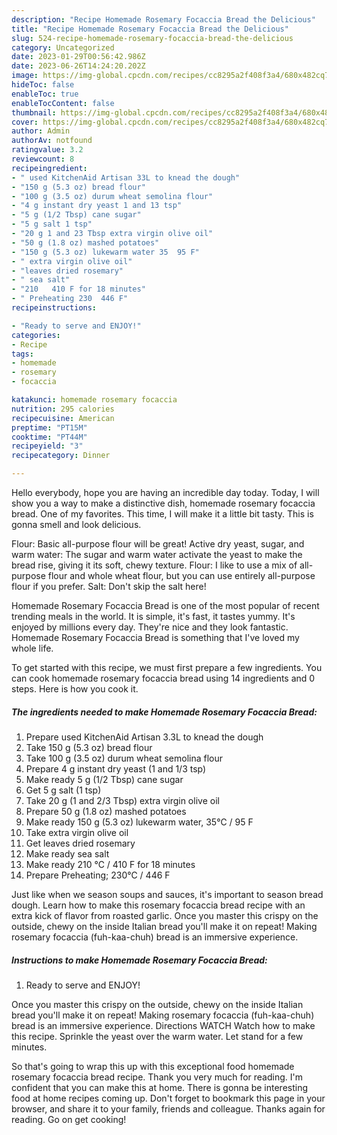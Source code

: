 ```yaml
---
description: "Recipe Homemade Rosemary Focaccia Bread the Delicious"
title: "Recipe Homemade Rosemary Focaccia Bread the Delicious"
slug: 524-recipe-homemade-rosemary-focaccia-bread-the-delicious
category: Uncategorized
date: 2023-01-29T00:56:42.986Z
date: 2023-06-26T14:24:20.202Z
image: https://img-global.cpcdn.com/recipes/cc8295a2f408f3a4/680x482cq70/homemade-rosemary-focaccia-bread-recipe-main-photo.jpg
hideToc: false
enableToc: true
enableTocContent: false
thumbnail: https://img-global.cpcdn.com/recipes/cc8295a2f408f3a4/680x482cq70/homemade-rosemary-focaccia-bread-recipe-main-photo.jpg
cover: https://img-global.cpcdn.com/recipes/cc8295a2f408f3a4/680x482cq70/homemade-rosemary-focaccia-bread-recipe-main-photo.jpg
author: Admin
authorAv: notfound
ratingvalue: 3.2
reviewcount: 8
recipeingredient:
- " used KitchenAid Artisan 33L to knead the dough"
- "150 g (5.3 oz) bread flour"
- "100 g (3.5 oz) durum wheat semolina flour"
- "4 g instant dry yeast 1 and 13 tsp"
- "5 g (1/2 Tbsp) cane sugar"
- "5 g salt 1 tsp"
- "20 g 1 and 23 Tbsp extra virgin olive oil"
- "50 g (1.8 oz) mashed potatoes"
- "150 g (5.3 oz) lukewarm water 35  95 F"
- " extra virgin olive oil"
- "leaves dried rosemary"
- " sea salt"
- "210   410 F for 18 minutes"
- " Preheating 230  446 F"
recipeinstructions:

- "Ready to serve and ENJOY!"
categories:
- Recipe
tags:
- homemade
- rosemary
- focaccia

katakunci: homemade rosemary focaccia 
nutrition: 295 calories
recipecuisine: American
preptime: "PT15M"
cooktime: "PT44M"
recipeyield: "3"
recipecategory: Dinner

---
```



Hello everybody, hope you are having an incredible day today. Today, I will show you a way to make a distinctive dish, homemade rosemary focaccia bread. One of my favorites. This time, I will make it a little bit tasty. This is gonna smell and look delicious.

Flour: Basic all-purpose flour will be great! Active dry yeast, sugar, and warm water: The sugar and warm water activate the yeast to make the bread rise, giving it its soft, chewy texture. Flour: I like to use a mix of all-purpose flour and whole wheat flour, but you can use entirely all-purpose flour if you prefer. Salt: Don&#39;t skip the salt here!

Homemade Rosemary Focaccia Bread is one of the most popular of recent trending meals in the world. It is simple, it's fast, it tastes yummy. It's enjoyed by millions every day. They're nice and they look fantastic. Homemade Rosemary Focaccia Bread is something that I've loved my whole life.


To get started with this recipe, we must first prepare a few ingredients. You can cook homemade rosemary focaccia bread using 14 ingredients and 0 steps. Here is how you cook it.

<!--inarticleads1-->

##### The ingredients needed to make Homemade Rosemary Focaccia Bread:

1. Prepare  used KitchenAid Artisan 3.3L to knead the dough
1. Take 150 g (5.3 oz) bread flour
1. Take 100 g (3.5 oz) durum wheat semolina flour
1. Prepare 4 g instant dry yeast (1 and 1/3 tsp)
1. Make ready 5 g (1/2 Tbsp) cane sugar
1. Get 5 g salt (1 tsp)
1. Take 20 g (1 and 2/3 Tbsp) extra virgin olive oil
1. Prepare 50 g (1.8 oz) mashed potatoes
1. Make ready 150 g (5.3 oz) lukewarm water, 35℃ / 95 F
1. Take  extra virgin olive oil
1. Get leaves dried rosemary
1. Make ready  sea salt
1. Make ready 210 ℃ / 410 F for 18 minutes
1. Prepare  Preheating; 230℃ / 446 F


Just like when we season soups and sauces, it&#39;s important to season bread dough. Learn how to make this rosemary focaccia bread recipe with an extra kick of flavor from roasted garlic. Once you master this crispy on the outside, chewy on the inside Italian bread you&#39;ll make it on repeat! Making rosemary focaccia (fuh-kaa-chuh) bread is an immersive experience. 

<!--inarticleads2-->

##### Instructions to make Homemade Rosemary Focaccia Bread:


1. Ready to serve and ENJOY!

Once you master this crispy on the outside, chewy on the inside Italian bread you&#39;ll make it on repeat! Making rosemary focaccia (fuh-kaa-chuh) bread is an immersive experience. Directions WATCH Watch how to make this recipe. Sprinkle the yeast over the warm water. Let stand for a few minutes. 

So that's going to wrap this up with this exceptional food homemade rosemary focaccia bread recipe. Thank you very much for reading. I'm confident that you can make this at home. There is gonna be interesting food at home recipes coming up. Don't forget to bookmark this page in your browser, and share it to your family, friends and colleague. Thanks again for reading. Go on get cooking!
